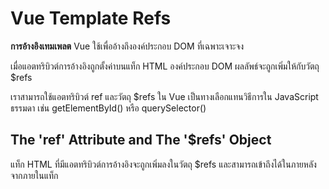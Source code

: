 # Vue Template Refs

**การอ้างอิงเทมเพลต** Vue ใช้เพื่ออ้างถึงองค์ประกอบ DOM ที่เฉพาะเจาะจง

เมื่อแอตทริบิวต์การอ้างอิงถูกตั้งค่าบนแท็ก HTML องค์ประกอบ DOM ผลลัพธ์จะถูกเพิ่มให้กับวัตถุ $refs

เราสามารถใช้แอตทริบิวต์ ref และวัตถุ $refs ใน Vue เป็นทางเลือกแทนวิธีการใน JavaScript ธรรมดา เช่น getElementById() หรือ querySelector()



## The 'ref' Attribute and The '$refs' Object

แท็ก HTML ที่มีแอตทริบิวต์การอ้างอิงจะถูกเพิ่มลงในวัตถุ $refs และสามารถเข้าถึงได้ในภายหลังจากภายในแท็ก <script>

### Example

ข้อความภายใน <p> องค์ประกอบมีการเปลี่ยนแปลง

##### `App.vue`:

```html
<template>
  <h1>Example</h1>
  <p>Click the button to put "Hello!" as the text in the green p element.</p>
  <button @click="changeVal">Change Text</button>
  <p ref="pEl">This is the initial text</p>
</template>

<script>
  export default {
    methods: {
      changeVal() {
        this.$refs.pEl.innerHTML = "Hello!";
      }
    }
  }
</script>
```

ด้านล่างนี้เป็นอีกตัวอย่างหนึ่งที่ $refs object ถูกใช้เพื่อคัดลอกค่าของแท็กหนึ่งไปยังอีกแท็กหนึ่ง

### Example

The text from the first `<p>` tag is copied into the second `<p>` tag.

##### `App.vue`:

```html
<template>
  <h1>Example</h1>
  <p ref="p1">Click the button to copy this text into the paragraph below.</p>
  <button @click="transferText">Transfer text</button>
  <p ref="p2">...</p>
</template>

<script>
  export default {
    methods: {
      transferText() { 
        this.$refs.p2.innerHTML = this.$refs.p1.innerHTML;
      }
    }
  };
</script>
```



## Get The Input Value from '$refs'

เราสามารถไปเพิ่มเติมในองค์ประกอบ HTML ที่เพิ่มเข้าไปในวัตถุ $refs เพื่อเข้าถึงคุณสมบัติใดๆ ที่เราต้องการ

### Example

องค์ประกอบ <p> ได้รับเนื้อหาเดียวกันกับสิ่งที่ถูกเขียนในช่องป้อนข้อมูล

##### `App.vue`:

```html
<template>
  <h1>Example</h1>
  <p>Start writing inside the input element, and the text will be copied into the last paragraph by the use of the '$refs' object.</p>
  <input ref="inputEl" @input="getRefs" placeholder="Write something..">
  <p ref="pEl"></p>
</template>

<script>
  export default {
    methods: {
      getRefs() { 
        this.$refs.pEl.innerHTML = this.$refs.inputEl.value;
      }
    }
  };
</script>
```



## 'ref' with v-for

องค์ประกอบ HTML ที่สร้างด้วย v-for พร้อมด้วยแอตทริบิวต์ ref จะถูกเพิ่มลงในวัตถุ $refs ในรูปแบบอาร์เรย์

### Example

ปุ่มจะแสดงองค์ประกอบรายการที่สามที่จัดเก็บเป็นองค์ประกอบอาร์เรย์ภายใน $refs วัตถุ

##### `App.vue`:

```html
<template>
  <h1>Example</h1>
  <p>Click the button to reveal the 3rd list element stored as an array element in the $refs object.</p>
  <button @click="getValue">Get the 3rd list element</button><br>
  <ul>
    <li v-for="x in liTexts" ref="liEl">{{ x }}</li>
  </ul>
  <pre>{{ thirdEl }}</pre>
</template>

<script>
  export default {
    data() {
      return {
        thirdEl: ' ',
        liTexts: ['Apple','Banana','Kiwi','Tomato','Lichi']
      }
    },
    methods: {
      getValue() { 
        this.thirdEl = this.$refs.liEl[2].innerHTML;
        console.log("this.$refs.liEl = ",this.$refs.liEl);
      }
    }
  };
</script>

<style>
pre {
  background-color: lightgreen;
  display: inline-block;
}
</style>
```